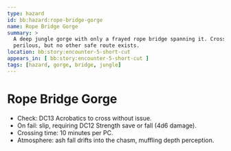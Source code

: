 ```yaml
---
type: hazard
id: bb:hazard:rope-bridge-gorge
name: Rope Bridge Gorge
summary: >
  A deep jungle gorge with only a frayed rope bridge spanning it. Crossing is
  perilous, but no other safe route exists.
location: bb:story:encounter-5-short-cut
appears_in: [ bb:story:encounter-5-short-cut ]
tags: [hazard, gorge, bridge, jungle]
---
```


# Rope Bridge Gorge
- Check: DC13 Acrobatics to cross without issue.
- On fail: slip, requiring DC12 Strength save or fall (4d6 damage).
- Crossing time: 10 minutes per PC.
- Atmosphere: ash fall drifts into the chasm, muffling depth perception.
